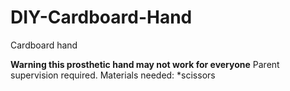 # DIY-Cardboard-Hand
Cardboard hand

**Warning this prosthetic hand may not work for everyone**
Parent supervision required.
Materials needed:
*scissors
